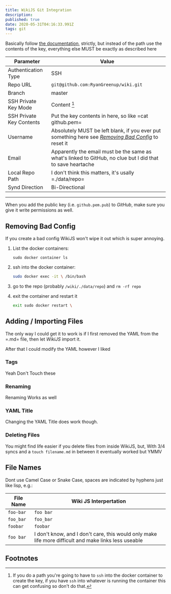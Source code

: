 ```yaml
---
title: WikiJS Git Integration
description: 
published: true
date: 2020-05-31T04:16:33.991Z
tags: git
---
```


Basically follow [the
documentation](https://docs.requarks.io/storage/git), strictly, but
instead of the path use the contents of the key, everything else MUST be
exactly as described here

 | Parameter                | Value                                                                                                      | 
| ---                      | ---                                                                                                        | 
| Authentication Type      | SSH                                                                                                        | 
| Repo URL                 | `git@github.com:RyanGreenup/wiki.git`                                                                       | 
| Branch                   | master                                                                                                     | 
| SSH Private Key Mode     | Content  [^why]                                                                                      | 
| SSH Private Key Contents | Put the key contents in here, so like =cat github.pem=                                                     | 
| Username                 | Absolutely MUST be left blank, if you ever put something here see [*Removing Bad Config*](#Removing-Bad-Config)  to reset it          | 
| Email                    | Apparently the email must be the same as what's linked to GitHub, no clue but I did that to save heartache | 
| Local Repo Path          | I don't think this matters, it's usally =./data/repo=                                                      | 
| Synd Direction           | Bi-Directional                                                                                             | 

------

When you add the public key (i.e. `github.pem.pub`) to *GitHub*, make
sure you give it write permissions as well.

## Removing Bad Config

If you create a bad config WikiJS won\'t wipe it out which is super
annoying.

1.  List the docker containers:

    ``` {.bash}
    sudo docker container ls
    ```

2.  ssh into the docker container:

    ```bash
    sudo docker exec -it \ /bin/bash
    ```
    
1.  go to the repo (probably `/wiki/./data/repo`) and `rm -rf repo`

2.  exit the container and restart it

    ```bash
    exit sudo docker restart \
    ```

## Adding / Importing Files
The only way I could get it to work is if I first removed the YAML from the =.md= file, then let *WikiJS* import it.

After that I could modify the YAML however I liked

### Tags
Yeah Don't Touch these

### Renaming
Renaming Works as well

### YAML Title
Changing the YAML Title does work though.

### Deleting Files
You might find life easier if you delete files from inside WikiJS, but, With 3/4 syncs and a `touch filename.md` in between it eventually worked but YMMV 


## File Names
Dont use Camel Case or Snake Case, spaces are indicated by hyphens just like lisp, e.g.:

| File Name | Wiki JS Interpertation |
|---|---|
| `foo-bar` | `foo bar` |
| `foo_bar` | `foo_bar` |
| `foobar` | `foobar` |
|`foo bar` | I don't know, and I don't care, this would only make life more difficult and make links less useable |

## Footnotes

[^why]: If you do a path you\'re going to have to `ssh` into the docker
    container to create the key, if you have `ssh` into whatever is
    running the container this can get confusing so don\'t do that.
